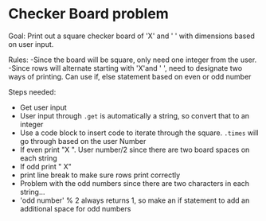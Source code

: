 # Checker Board problem
Goal: Print out a square checker board of 'X' and ' ' with dimensions based on user input.

Rules:
-Since the board will be square, only need one integer from the user.
-Since rows will alternate starting with 'X'and ' ', need to designate two ways of printing. Can use if, else statement based on even or odd number

Steps needed:
- Get user input
- User input through `.get` is automatically a string, so convert that to an integer
- Use a code block to insert code to iterate through the square. `.times` will go through based on the user Number
- If even print "X ". User number/2 since there are two board spaces on each string
- If odd print " X"
- print line break to make sure rows print correctly
- Problem with the odd numbers since there are two characters in each string...
- 'odd number' % 2 always returns 1, so make an if statement to add an additional space for odd numbers
